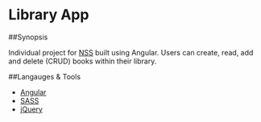 Library App
===========

##Synopsis

Individual project for [NSS](www.nashvillesoftwareschool.com) built using Angular. Users can create, read, add and delete (CRUD) books within their library. 

##Langauges & Tools
- [Angular](https://angularjs.org/)
- [SASS](http://sass-lang.com/)
- [jQuery](https://jquery.com/)

